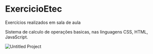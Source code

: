 # ExercicioEtec
Exercícios realizados em sala de aula

Sistema de calculo de operações basicas, nas linguagens CSS, HTML, JavaScript.


![Untitled Project](https://user-images.githubusercontent.com/48251038/74894442-be737600-536d-11ea-87fe-81bace0b8a80.gif)



